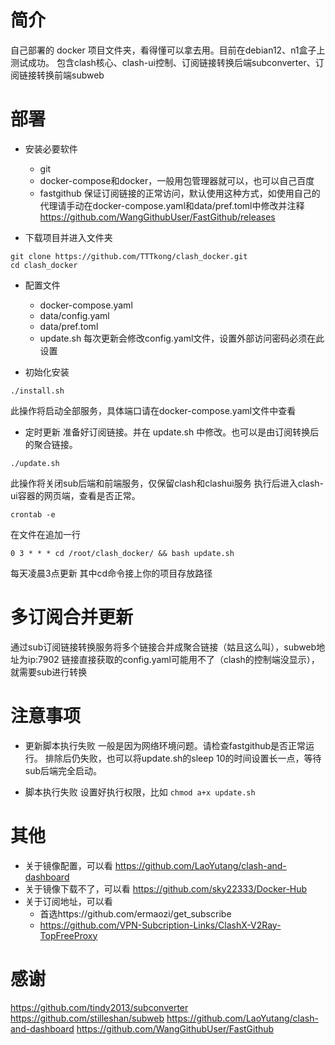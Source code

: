 # 简介
自己部署的 docker 项目文件夹，看得懂可以拿去用。目前在debian12、n1盒子上测试成功。
包含clash核心、clash-ui控制、订阅链接转换后端subconverter、订阅链接转换前端subweb


# 部署
- 安装必要软件
    - git 
    - docker-compose和docker，一般用包管理器就可以，也可以自己百度
    - fastgithub  保证订阅链接的正常访问，默认使用这种方式，如使用自己的代理请手动在docker-compose.yaml和data/pref.toml中修改并注释
        https://github.com/WangGithubUser/FastGithub/releases

- 下载项目并进入文件夹
```
git clone https://github.com/TTTkong/clash_docker.git
cd clash_docker
```

- 配置文件
    - docker-compose.yaml
    - data/config.yaml
    - data/pref.toml
    - update.sh  每次更新会修改config.yaml文件，设置外部访问密码必须在此设置


- 初始化安装
```
./install.sh
```
此操作将启动全部服务，具体端口请在docker-compose.yaml文件中查看

- 定时更新
准备好订阅链接。并在 update.sh 中修改。也可以是由订阅转换后的聚合链接。

```
./update.sh
```
此操作将关闭sub后端和前端服务，仅保留clash和clashui服务
执行后进入clash-ui容器的网页端，查看是否正常。
```
crontab -e
```
在文件在追加一行
```
0 3 * * * cd /root/clash_docker/ && bash update.sh
```
每天凌晨3点更新
其中cd命令接上你的项目存放路径


# 多订阅合并更新
通过sub订阅链接转换服务将多个链接合并成聚合链接（姑且这么叫），subweb地址为ip:7902
链接直接获取的config.yaml可能用不了（clash的控制端没显示），就需要sub进行转换

# 注意事项
- 更新脚本执行失败
一般是因为网络环境问题。请检查fastgithub是否正常运行。
排除后仍失败，也可以将update.sh的sleep 10的时间设置长一点，等待sub后端完全启动。

- 脚本执行失败
设置好执行权限，比如 `chmod a+x update.sh`

# 其他
- 关于镜像配置，可以看 https://github.com/LaoYutang/clash-and-dashboard
- 关于镜像下载不了，可以看 https://github.com/sky22333/Docker-Hub
- 关于订阅地址，可以看
    - 首选https://github.com/ermaozi/get_subscribe 
    - https://github.com/VPN-Subcription-Links/ClashX-V2Ray-TopFreeProxy



# 感谢
https://github.com/tindy2013/subconverter
https://github.com/stilleshan/subweb
https://github.com/LaoYutang/clash-and-dashboard
https://github.com/WangGithubUser/FastGithub